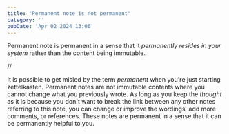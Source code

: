 ```yaml
---
title: "Permanent note is not permanent"
category: ''
pubDate: 'Apr 02 2024 13:06'
---
```


Permanent note is permanent in a sense that it _permanently resides in your system_ rather than the content being immutable.

//

It is possible to get misled by the term _permanent_ when you're just starting zettelkasten. Permanent notes are not immutable contents where you cannot change what you previously wrote. As long as you keep the _thought_ as it is because you don't want to break the link between any other notes referring to this note, you can change or improve the wordings, add more comments, or references. These notes are permanent in a sense that it can be permanently helpful to you.
